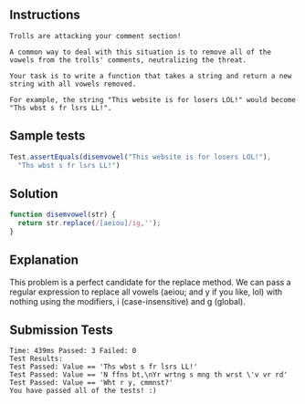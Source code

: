 ## Instructions
```
Trolls are attacking your comment section!

A common way to deal with this situation is to remove all of the vowels from the trolls' comments, neutralizing the threat.

Your task is to write a function that takes a string and return a new string with all vowels removed.

For example, the string "This website is for losers LOL!" would become "Ths wbst s fr lsrs LL!".
```

## Sample tests
```js
Test.assertEquals(disemvowel("This website is for losers LOL!"),
  "Ths wbst s fr lsrs LL!")
```

## Solution
```js
function disemvowel(str) {
  return str.replace(/[aeiou]/ig,'');
}
```

## Explanation
This problem is a perfect candidate for the replace method. We can pass a regular expression to replace all vowels (aeiou; and y if you like, lol) with nothing using the modifiers, i (case-insensitive) and g (global).

## Submission Tests
```
Time: 439ms Passed: 3 Failed: 0
Test Results:
Test Passed: Value == 'Ths wbst s fr lsrs LL!'
Test Passed: Value == 'N ffns bt,\nYr wrtng s mng th wrst \'v vr rd'
Test Passed: Value == 'Wht r y, cmmnst?'
You have passed all of the tests! :)
```
